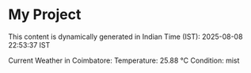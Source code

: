 # My Project

This content is dynamically generated in Indian Time (IST): 2025-08-08 22:53:37 IST


Current Weather in Coimbatore:
Temperature: 25.88 °C
Condition: mist
